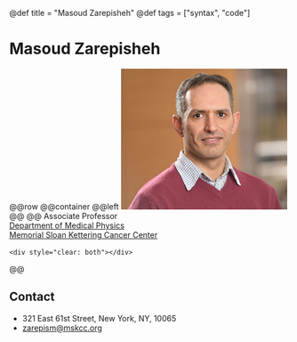@def title = "Masoud Zarepisheh"
@def tags = ["syntax", "code"]

# Masoud Zarepisheh

@@row
@@container
@@left ![](/assets/Masoud-MSK-Small.png) @@
@@
Associate Professor\
[Department of Medical Physics](https://www.mskcc.org/departments/medical-physics/faculty/) \
[Memorial Sloan Kettering Cancer Center](https://www.mskcc.org/)
~~~
<div style="clear: both"></div>
~~~
@@

## Contact
* 321 East 61st Street, New York, NY, 10065
* [zarepism@mskcc.org](mailto:zarepism@mskcc.org)
